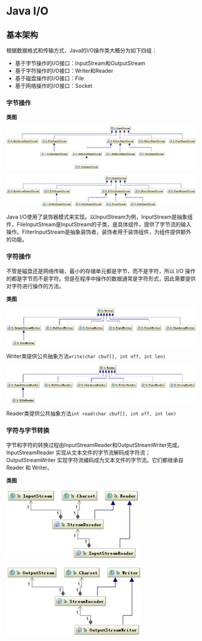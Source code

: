 # Java I/O

## 基本架构

根据数据格式和传输方式，Java的I/O操作类大概分为如下四组：

+ 基于字节操作的I/O接口：InputStream和OutputStream
+ 基于字符操作的I/O接口：Writer和Reader
+ 基于磁盘操作的I/O接口：File
+ 基于网络操作的I/O接口：Socket

### 字节操作

__类图__

![](./img/InputStream.png)

![](./img/OutputStream.png)

Java I/O使用了装饰器模式来实现。以InputStream为例，InputStream是抽象组件，FileInputStream是InputStream的子类，是具体组件，提供了字节流的输入操作。FilterInputStream是抽象装饰者，装饰者用于装饰组件，为组件提供额外的功能。


### 字符操作

不管是磁盘还是网络传输，最小的存储单元都是字节，而不是字符，所以 I/O 操作的都是字节而不是字符。但是在程序中操作的数据通常是字符形式，因此需要提供对字符进行操作的方法。

__类图__

![](./img/Writer.png)

Writer类提供公共抽象方法`write(char cbuf[], int off, int len)`

![](./img/Reader.png)

Reader类提供公共抽象方法`int read(char cbuf[], int off, int len)`

### 字符与字节转换

字节和字符的转换过程由InputStreamReader和OutputStreamWriter完成。InputStreamReader 实现从文本文件的字节流解码成字符流；OutputStreamWriter 实现字符流编码成为文本文件的字节流。它们都继承自 Reader 和 Writer。

__类图__

![](./img/InputStreamReader.jpg)

![](./img/OutputStreamWriter.jpg)

